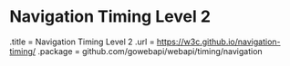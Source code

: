 # Navigation Timing Level 2

.title = Navigation Timing Level 2
.url = <https://w3c.github.io/navigation-timing/>
.package = github.com/gowebapi/webapi/timing/navigation
